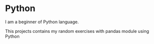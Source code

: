 # Python 
I am a beginner of Python language. 

This projects contains my random exercises with pandas module using Python

